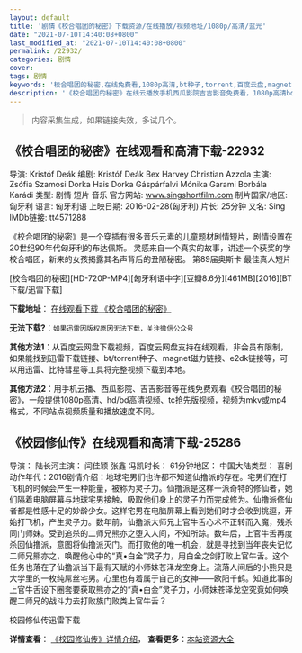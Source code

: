 ```yaml
---
layout: default
title: '剧情《校合唱团的秘密》下载资源/在线播放/视频地址/1080p/高清/蓝光'
date: "2021-07-10T14:40:08+0800"
last_modified_at: "2021-07-10T14:40:08+0800"
permalink: /22932/
categories: 剧情
cover:
tags: 剧情
keywords: '校合唱团的秘密,在线免费看,1080p高清,bt种子,torrent,百度云盘,magnet,磁力链,迅雷下载资源'
description: '《校合唱团的秘密》在线云播放手机西瓜影院吉吉影音免费看，1080p高清bd/hd未删减完整版和tc抢先枪版，mkv/mp4格式，附带bt/torrent种子、magnet/磁力链、百度云盘、网盘资源迅雷下载链接'
---
```


>内容采集生成，如果链接失效，多试几个。


## 《校合唱团的秘密》在线观看和高清下载-22932

导演: Kristóf Deák 编剧: Kristóf Deák Bex Harvey Christian Azzola 主演: Zsófia Szamosi Dorka Hais Dorka Gáspárfalvi Mónika Garami Borbála Karádi 类型: 剧情 短片 音乐 官方网站: www.singshortfilm.com 制片国家/地区: 匈牙利 语言: 匈牙利语 上映日期: 2016-02-28(匈牙利) 片长: 25分钟 又名: Sing IMDb链接: tt4571288

《校合唱团的秘密》是一个穿插有很多音乐元素的儿童题材剧情短片，剧情设置在20世纪90年代匈牙利的布达佩斯。 灵感来自一个真实的故事，讲述一个获奖的学校合唱团，新来的女孩揭露其名声背后的丑陋秘密。 第89届奥斯卡 最佳真人短片


[校合唱团的秘密][HD-720P-MP4][匈牙利语中字][豆瓣8.6分][461MB][2016][BT下载/迅雷下载]

**下载地址**： [在线观看下载 《校合唱团的秘密》](https://www.btdx8.com/torrent/mindenki_2016.html) 


**无法下载?**：`如果迅雷因版权原因无法下载，关注微信公众号 `

**其他方法1**：从百度云网盘下载视频，百度云网盘支持在线观看，非会员有限制，如果能找到迅雷下载链接、bt/torrent种子、magnet磁力链接、e2dk链接等，可以用迅雷、比特彗星等工具将完整视频下载到本地。

**其他方法2**：用手机云播、西瓜影院、吉吉影音等在线免费观看《校合唱团的秘密》，一般提供1080p高清、hd/bd高清视频、tc抢先版视频，视频为mkv或mp4格式，不同站点视频质量和播放速度不同。


## 《校园修仙传》在线观看和高清下载-25286

导演： 陆长河主演： 闫佳颖 张鑫 冯凯时长： 61分钟地区： 中国大陆类型： 喜剧 动作年代：2016剧情介绍：地球宅男们也许都不知道仙撸派的存在。宅男们在打飞机的时候会产生一种能量，被称为灵子力。仙撸派是这样一派奇特的修仙者，她们隔着电脑屏幕与地球宅男接触，吸取他们身上的灵子力而完成修为。仙撸派修仙者都是性感十足的妙龄少女。这样宅男在电脑屏幕上看到她们时才会收到挑逗，开始打飞机，产生灵子力。数年前，仙撸派大师兄上官牛舌心术不正转而入魔，残杀同门师妹。受到追杀的二师兄熊亦之堕入人间，不知所踪。数年后，上官牛舌再度杀回仙撸派，意图将仙撸派灭门。而打败他的唯一机会，就是寻找到当年丧失记忆二师兄熊亦之，唤醒他心中的“真•白金”灵子力，用白金之剑打败上官牛舌。这个任务也落在了仙撸派当下最有天赋的小师妹苍泽龙空身上。流落人间后的小熊只是大学里的一枚纯屌丝宅男。心里也有着属于自己的女神——欧阳千鹤。知道此事的上官牛舌设下圈套要获取熊亦之的“真•白金”灵子力，小师妹苍泽龙空究竟如何唤醒二师兄的战斗力去打败族门败类上官牛舌？


校园修仙传迅雷下载

**详情查看**： [《校园修仙传》详情介绍](/movie/25286/)， **查看更多**：[本站资源大全](/movie/t/all/)

